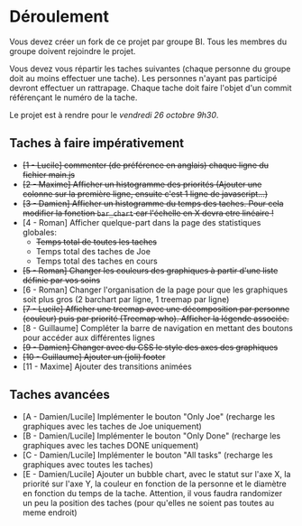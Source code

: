  # Déroulement

Vous devez créer un fork de ce projet par groupe BI.
Tous les membres du groupe doivent rejoindre le projet.

Vous devez vous répartir les taches suivantes (chaque personne du groupe doit au moins effectuer une tache).
Les personnes n'ayant pas participé devront effectuer un rattrapage.
Chaque tache doit faire l'objet d'un commit référençant le numéro de la tache.

Le projet est à rendre pour le *vendredi 26 octobre 9h30*.

## Taches à faire impérativement

 - ~~[1 - Lucile] commenter (de préférence en anglais) chaque ligne du fichier main.js~~
 - ~~[2 - Maxime] Afficher un histogramme des priorités (Ajouter une colonne sur la première ligne, ensuite c'est 1 ligne de javascript...)~~
 - ~~[3 - Damien] Afficher un histogramme du temps des taches. Pour cela modifier la fonction `bar_chart` car l'échelle en X devra etre linéaire !~~
 - [4 - Roman] Afficher quelque-part dans la page des statistiques globales:
   - ~~Temps total de toutes les taches~~
   - Temps total des taches de Joe
   - Temps total des taches en cours
 - ~~[5 - Roman] Changer les couleurs des graphiques à partir d'une liste définie par vos soins~~
 - [6 - Roman] Changer l'organisation de la page pour que les graphiques soit plus gros (2 barchart par ligne, 1 treemap par ligne)
 - ~~[7 - Lucile] Afficher une treemap avec une décomposition par personne (couleur) puis par priorité (Treemap who). Afficher la légende associée.~~
 - [8 - Guillaume] Compléter la barre de navigation en mettant des boutons pour accéder aux différentes lignes
 - ~~[9 - Damien] Changer avec du CSS le style des axes des graphiques~~
 - ~~[10 - Guillaume] Ajouter un (joli) footer~~
 - [11 - Maxime] Ajouter des transitions animées


## Taches avancées
 - [A - Damien/Lucile] Implémenter le bouton "Only Joe" (recharge les graphiques avec les taches de Joe uniquement)
 - [B - Damien/Lucile] Implémenter le bouton "Only Done" (recharge les graphiques avec les taches DONE uniquement)
 - [C - Damien/Lucile] Implémenter le bouton "All tasks" (recharge les graphiques avec toutes les taches)
 - [E - Damien/Lucile] Ajouter un bubble chart, avec le statut sur l'axe X, la priorité sur l'axe Y, la couleur en fonction de la personne et le diamètre en fonction du temps de la tache. Attention, il vous faudra randomizer un peu la position des taches (pour qu'elles ne soient pas toutes au meme endroit)